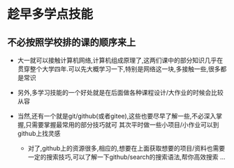 # 趁早多学点技能
##  不必按照学校排的课的顺序来上
- 大一就可以接触计算机网络,计算机组成原理了,这两们课中的部分知识几乎在贯穿整个大学四年.可以先大概学习一下,特别是网络这一块,多接触一些,很多都是常识

- 另外,多学习技能的一个好处就是在后面做各种课程设计/大作业的时候会比较从容
- 当然,还有一个就是git/github(或者gitee),这些也要尽早了解一些,不必深入掌握,只需要掌握最常用的部分技巧就可
其次平时做一些小项目/小作业可以到github上找灵感
    - 对了,github上的资源很多,相应的,想要在上面获取想要的项目/资料也需要一定的搜索技巧,可以了解一下github/search的搜索语法,帮你高效搜索
...

